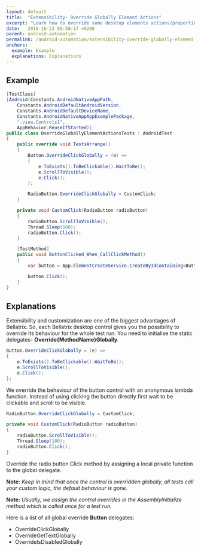 ```yaml
---
layout: default
title:  "Extensibility- Override Globally Element Actions"
excerpt: "Learn how to override some desktop elements actions/properties for the whole tests execution."
date:   2018-10-23 06:50:17 +0200
parent: android-automation
permalink: /android-automation/extensibility-override-globally-element-actions/
anchors:
  example: Example
  explanations: Explanations
---
```

Example
-------
```csharp
[TestClass]
[Android(Constants.AndroidNativeAppPath,
    Constants.AndroidDefaultAndroidVersion,
    Constants.AndroidDefaultDeviceName,
    Constants.AndroidNativeAppAppExamplePackage,
    ".view.Controls1",
    AppBehavior.ReuseIfStarted)]
public class OverrideGloballyElementActionsTests : AndroidTest
{
    public override void TestsArrange()
    {
        Button.OverrideClickGlobally = (e) =>
        {
            e.ToExists().ToBeClickable().WaitToBe();
            e.ScrollToVisible();
            e.Click();
        };

        RadioButton.OverrideClickGlobally = CustomClick;
    }

    private void CustomClick(RadioButton radioButton)
    {
        radioButton.ScrollToVisible();
        Thread.Sleep(100);
        radioButton.Click();
    }

    [TestMethod]
    public void ButtonClicked_When_CallClickMethod()
    {
        var button = App.ElementCreateService.CreateByIdContaining<Button>("button");

        button.Click();
    }
}
```

Explanations
------------
Extensibility and customization are one of the biggest advantages of Bellatrix. So, each Bellatrix desktop control gives you the possibility to override its behaviour for the whole test run. You need to initialise the static delegates- **Override{MethodName}Globally**.
```csharp
Button.OverrideClickGlobally = (e) =>
{
    e.ToExists().ToBeClickable().WaitToBe();
    e.ScrollToVisible();
    e.Click();
};
```
We override the behaviour of the button control with an anonymous lambda function. Instead of using clicking the button directly first wait to be clickable and scroll to be visible.
```csharp
RadioButton.OverrideClickGlobally = CustomClick;

private void CustomClick(RadioButton radioButton)
{
    radioButton.ScrollToVisible();
    Thread.Sleep(100);
    radioButton.Click();
}
```
Override the radio button Click method by assigning a local private function to the global delegate.

**Note:** *Keep in mind that once the control is overridden globally, all tests call your custom logic, the default behaviour is gone.*

**Note:** *Usually, we assign the control overrides in the AssemblyInitialize method which is called once for a test run.*

Here is a list of all global override **Button** delegates:
- OverrideClickGlobally
- OverrideGetTextGlobally
- OverrideIsDisabledGlobally